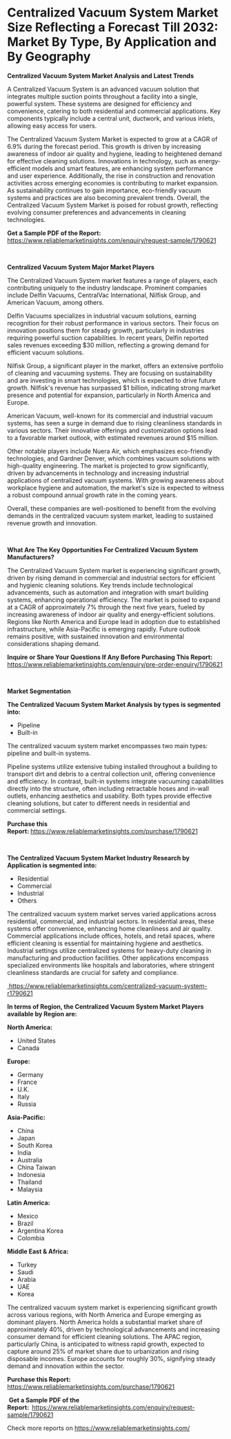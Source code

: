 <p><h1>Centralized Vacuum System Market Size Reflecting a Forecast Till 2032: Market By Type, By Application and By Geography</h1></p><p><strong>Centralized Vacuum System Market Analysis and Latest Trends</strong></p>
<p><p>A Centralized Vacuum System is an advanced vacuum solution that integrates multiple suction points throughout a facility into a single, powerful system. These systems are designed for efficiency and convenience, catering to both residential and commercial applications. Key components typically include a central unit, ductwork, and various inlets, allowing easy access for users.</p><p>The Centralized Vacuum System Market is expected to grow at a CAGR of 6.9% during the forecast period. This growth is driven by increasing awareness of indoor air quality and hygiene, leading to heightened demand for effective cleaning solutions. Innovations in technology, such as energy-efficient models and smart features, are enhancing system performance and user experience. Additionally, the rise in construction and renovation activities across emerging economies is contributing to market expansion. As sustainability continues to gain importance, eco-friendly vacuum systems and practices are also becoming prevalent trends. Overall, the Centralized Vacuum System Market is poised for robust growth, reflecting evolving consumer preferences and advancements in cleaning technologies.</p></p>
<p><strong>Get a Sample PDF of the Report:&nbsp;</strong> <a href="https://www.reliablemarketinsights.com/enquiry/request-sample/1790621?utm_campaign=2217&utm_medium=2&utm_source=Github&utm_content=ia&utm_term=19022025&utm_id=centralized-vacuum-system">https://www.reliablemarketinsights.com/enquiry/request-sample/1790621</a></p>
<p>&nbsp;</p>
<p><strong>Centralized Vacuum System Major Market Players</strong></p>
<p><p>The Centralized Vacuum System market features a range of players, each contributing uniquely to the industry landscape. Prominent companies include Delfin Vacuums, CentralVac International, Nilfisk Group, and American Vacuum, among others. </p><p>Delfin Vacuums specializes in industrial vacuum solutions, earning recognition for their robust performance in various sectors. Their focus on innovation positions them for steady growth, particularly in industries requiring powerful suction capabilities. In recent years, Delfin reported sales revenues exceeding $30 million, reflecting a growing demand for efficient vacuum solutions.</p><p>Nilfisk Group, a significant player in the market, offers an extensive portfolio of cleaning and vacuuming systems. They are focusing on sustainability and are investing in smart technologies, which is expected to drive future growth. Nilfisk's revenue has surpassed $1 billion, indicating strong market presence and potential for expansion, particularly in North America and Europe.</p><p>American Vacuum, well-known for its commercial and industrial vacuum systems, has seen a surge in demand due to rising cleanliness standards in various sectors. Their innovative offerings and customization options lead to a favorable market outlook, with estimated revenues around $15 million.</p><p>Other notable players include Nuera Air, which emphasizes eco-friendly technologies, and Gardner Denver, which combines vacuum solutions with high-quality engineering. The market is projected to grow significantly, driven by advancements in technology and increasing industrial applications of centralized vacuum systems. With growing awareness about workplace hygiene and automation, the market's size is expected to witness a robust compound annual growth rate in the coming years. </p><p>Overall, these companies are well-positioned to benefit from the evolving demands in the centralized vacuum system market, leading to sustained revenue growth and innovation.</p></p>
<p>&nbsp;</p>
<p><strong>What Are The Key Opportunities For Centralized Vacuum System Manufacturers?</strong></p>
<p><p>The Centralized Vacuum System market is experiencing significant growth, driven by rising demand in commercial and industrial sectors for efficient and hygienic cleaning solutions. Key trends include technological advancements, such as automation and integration with smart building systems, enhancing operational efficiency. The market is poised to expand at a CAGR of approximately 7% through the next five years, fueled by increasing awareness of indoor air quality and energy-efficient solutions. Regions like North America and Europe lead in adoption due to established infrastructure, while Asia-Pacific is emerging rapidly. Future outlook remains positive, with sustained innovation and environmental considerations shaping demand.</p></p>
<p><strong>Inquire or Share Your Questions If Any Before Purchasing This Report:</strong> <a href="https://www.reliablemarketinsights.com/enquiry/pre-order-enquiry/1790621?utm_campaign=2217&utm_medium=2&utm_source=Github&utm_content=ia&utm_term=19022025&utm_id=centralized-vacuum-system">https://www.reliablemarketinsights.com/enquiry/pre-order-enquiry/1790621</a></p>
<p>&nbsp;</p>
<p><strong>Market Segmentation</strong></p>
<p><strong>The Centralized Vacuum System Market Analysis by types is segmented into:</strong></p>
<p><ul><li>Pipeline</li><li>Built-in</li></ul></p>
<p><p>The centralized vacuum system market encompasses two main types: pipeline and built-in systems. </p><p>Pipeline systems utilize extensive tubing installed throughout a building to transport dirt and debris to a central collection unit, offering convenience and efficiency. In contrast, built-in systems integrate vacuuming capabilities directly into the structure, often including retractable hoses and in-wall outlets, enhancing aesthetics and usability. Both types provide effective cleaning solutions, but cater to different needs in residential and commercial settings.</p></p>
<p><strong>Purchase this Report:&nbsp;</strong><a href="https://www.reliablemarketinsights.com/purchase/1790621?utm_campaign=2217&utm_medium=2&utm_source=Github&utm_content=ia&utm_term=19022025&utm_id=centralized-vacuum-system">https://www.reliablemarketinsights.com/purchase/1790621</a></p>
<p>&nbsp;</p>
<p><strong>The Centralized Vacuum System Market Industry Research by Application is segmented into:</strong></p>
<p><ul><li>Residential</li><li>Commercial</li><li>Industrial</li><li>Others</li></ul></p>
<p><p>The centralized vacuum system market serves varied applications across residential, commercial, and industrial sectors. In residential areas, these systems offer convenience, enhancing home cleanliness and air quality. Commercial applications include offices, hotels, and retail spaces, where efficient cleaning is essential for maintaining hygiene and aesthetics. Industrial settings utilize centralized systems for heavy-duty cleaning in manufacturing and production facilities. Other applications encompass specialized environments like hospitals and laboratories, where stringent cleanliness standards are crucial for safety and compliance.</p></p>
<p><a href="https://www.reliablemarketinsights.com/centralized-vacuum-system-r1790621?utm_campaign=2217&utm_medium=2&utm_source=Github&utm_content=ia&utm_term=19022025&utm_id=centralized-vacuum-system">&nbsp;https://www.reliablemarketinsights.com/centralized-vacuum-system-r1790621</a></p>
<p><strong>In terms of Region, the Centralized Vacuum System Market Players available by Region are:</strong></p>
<p>
    <p> <strong> North America: </strong>
        <ul>
            <li>United States</li>
            <li>Canada</li>
        </ul>
        </p> 
    <p> <strong> Europe: </strong>
        <ul>
            <li>Germany</li>
            <li>France</li>
            <li>U.K.</li>
            <li>Italy</li>
            <li>Russia</li>
        </ul>
        </p> 
    <p> <strong> Asia-Pacific: </strong>
        <ul>
            <li>China</li>
            <li>Japan</li>
            <li>South Korea</li>
            <li>India</li>
            <li>Australia</li>
            <li>China Taiwan</li>
            <li>Indonesia</li>
            <li>Thailand</li>
            <li>Malaysia</li>
        </ul>
        </p> 
    <p> <strong> Latin America: </strong>
        <ul>
            <li>Mexico</li>
            <li>Brazil</li>
            <li>Argentina Korea</li>
            <li>Colombia</li>
        </ul>
        </p> 
    <p> <strong> Middle East & Africa: </strong>
        <ul>
            <li>Turkey</li>
            <li>Saudi</li>
            <li>Arabia</li>
            <li>UAE</li>
            <li>Korea</li>
        </ul>
    </p>
    </p>
<p><p>The centralized vacuum system market is experiencing significant growth across various regions, with North America and Europe emerging as dominant players. North America holds a substantial market share of approximately 40%, driven by technological advancements and increasing consumer demand for efficient cleaning solutions. The APAC region, particularly China, is anticipated to witness rapid growth, expected to capture around 25% of market share due to urbanization and rising disposable incomes. Europe accounts for roughly 30%, signifying steady demand and innovation within the sector.</p></p>
<p><strong>Purchase this Report: </strong><a href="https://www.reliablemarketinsights.com/purchase/1790621?utm_campaign=2217&utm_medium=2&utm_source=Github&utm_content=ia&utm_term=19022025&utm_id=centralized-vacuum-system">https://www.reliablemarketinsights.com/purchase/1790621</a></p>
<p>&nbsp;<strong>Get a Sample PDF of the Report:&nbsp;&nbsp;</strong><a href="https://www.reliablemarketinsights.com/enquiry/request-sample/1790621?utm_campaign=2217&utm_medium=2&utm_source=Github&utm_content=ia&utm_term=19022025&utm_id=centralized-vacuum-system">https://www.reliablemarketinsights.com/enquiry/request-sample/1790621</a></p>
<p><strong></strong></p>
<p>Check more reports on <a href="https://www.reliablemarketinsights.com/?utm_campaign=2217&utm_medium=2&utm_source=Github&utm_content=ia&utm_term=19022025&utm_id=centralized-vacuum-system">https://www.reliablemarketinsights.com/</a></p>